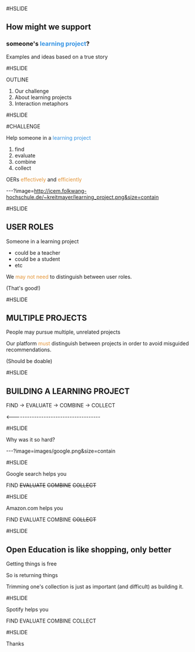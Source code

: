 #HSLIDE

## How might we support
### someone's <span style="color:#3694e4">learning project</span>?

Examples and ideas based on a true story

#HSLIDE

OUTLINE
1. Our challenge
2. About learning projects
3. Interaction metaphors

#HSLIDE

#CHALLENGE

Help someone in a <span style="color:#3694e4">learning project</span>
1. find
2. evaluate
3. combine
4. collect

OERs <span style="color:#e49436">effectively</span> and <span style="color:#e49436">efficiently</span>


---?image=http://icem.folkwang-hochschule.de/~kreitmayer/learning_project.png&size=contain

#HSLIDE

## USER ROLES

Someone in a learning project
* could be a teacher
* could be a student
* etc

We <span style="color:#e49436">may not need</span> to distinguish between user roles.

(That's good!)

#HSLIDE

## MULTIPLE PROJECTS

People may pursue multiple, unrelated projects

Our platform <span style="color:#e49436">must</span> distinguish between projects in order to avoid misguided recommendations.

(Should be doable)

#HSLIDE

## BUILDING A LEARNING PROJECT

FIND -> EVALUATE -> COMBINE -> COLLECT

<-------------------------------------

#HSLIDE

Why was it so hard?

---?image=images/google.png&size=contain

#HSLIDE

Google search helps you

FIND
~~EVALUATE~~
~~COMBINE~~
~~COLLECT~~

#HSLIDE

Amazon.com helps you

FIND
EVALUATE
COMBINE
~~COLLECT~~

#HSLIDE

## Open Education is like shopping, only better

Getting things is free

So is returning things

Trimming one's collection is just as important (and difficult) as building it.

#HSLIDE

Spotify helps you

FIND
EVALUATE
COMBINE
COLLECT

#HSLIDE

Thanks
